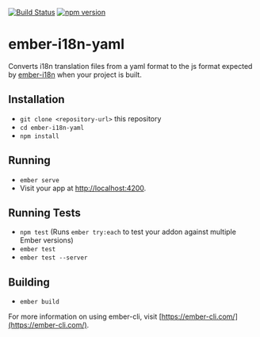 [![Build Status](https://travis-ci.org/aboveproperty/ember-i18n-yaml.svg?branch=develop)](https://travis-ci.org/aboveproperty/ember-i18n-yaml)
[![npm version](https://badge.fury.io/js/ember-i18n-yaml.svg)](http://badge.fury.io/js/ember-i18n-yaml)

# ember-i18n-yaml

Converts i18n translation files from a yaml format to the js format expected by [ember-i18n](https://github.com/jamesarosen/ember-i18n) when your project is built.

## Installation

* `git clone <repository-url>` this repository
* `cd ember-i18n-yaml`
* `npm install`

## Running

* `ember serve`
* Visit your app at [http://localhost:4200](http://localhost:4200).

## Running Tests

* `npm test` (Runs `ember try:each` to test your addon against multiple Ember versions)
* `ember test`
* `ember test --server`

## Building

* `ember build`

For more information on using ember-cli, visit [https://ember-cli.com/](https://ember-cli.com/).
